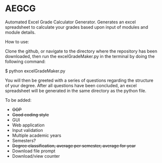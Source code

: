 # AEGCG
Automated Excel Grade Calculator Generator. Generates an excel spreadsheet to calculate your grades based upon input of modules and module details. 


How to use:

Clone the github, or navigate to the directory where the repository has been downloaded, then run the excelGradeMaker.py in the terminal by doing the following command:

$ python excelGradeMaker.py

You will then be greeted with a series of questions regarding the structure of your degree. After all questions have been concluded, an excel spreadsheet will be generated in the same directory as the python file. 


To be added:

  - ~~OOP~~
  - ~~Good coding style~~
  - GUI
  - Web application
  - Input validation
  - Multiple academic years
  - Semesters?
  - ~~Degree classification, average per semester, average for year~~
  - Download file prompt
  - Download/view counter
